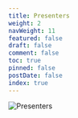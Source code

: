 ```yaml
---
title: Presenters
weight: 2
navWeight: 11
featured: false
draft: false
comment: false
toc: true
pinned: false
postDate: false
index: true
---
```

<!-- markdownlint-disable MD041 -->
![Presenters](images/crescendo/slide02.png)
